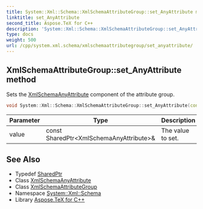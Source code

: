 ```yaml
---
title: System::Xml::Schema::XmlSchemaAttributeGroup::set_AnyAttribute method
linktitle: set_AnyAttribute
second_title: Aspose.TeX for C++
description: 'System::Xml::Schema::XmlSchemaAttributeGroup::set_AnyAttribute method. Sets the XmlSchemaAnyAttribute component of the attribute group in C++.'
type: docs
weight: 500
url: /cpp/system.xml.schema/xmlschemaattributegroup/set_anyattribute/
---
```

## XmlSchemaAttributeGroup::set_AnyAttribute method


Sets the [XmlSchemaAnyAttribute](../../xmlschemaanyattribute/) component of the attribute group.

```cpp
void System::Xml::Schema::XmlSchemaAttributeGroup::set_AnyAttribute(const SharedPtr<XmlSchemaAnyAttribute> &value)
```


| Parameter | Type | Description |
| --- | --- | --- |
| value | const SharedPtr\<XmlSchemaAnyAttribute\>\& | The value to set. |

## See Also

* Typedef [SharedPtr](../../../system/sharedptr/)
* Class [XmlSchemaAnyAttribute](../../xmlschemaanyattribute/)
* Class [XmlSchemaAttributeGroup](../)
* Namespace [System::Xml::Schema](../../)
* Library [Aspose.TeX for C++](../../../)
